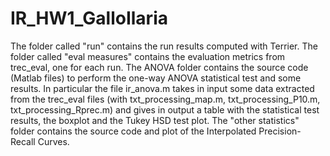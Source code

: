 # IR_HW1_GalloIlaria

The folder called "run" contains the run results computed with Terrier.
The folder called "eval measures" contains the evaluation metrics from trec_eval, one for each run.
The ANOVA folder contains the source code (Matlab files) to perform the one-way ANOVA statistical test and some results.
In particular the file ir_anova.m takes in input some data extracted from the trec_eval files (with txt_processing_map.m, txt_processing_P10.m, txt_processing_Rprec.m) and gives in output a table with the statistical test results, the boxplot and the Tukey HSD test plot.
The "other statistics" folder contains the source code and plot of the Interpolated Precision-Recall Curves.
